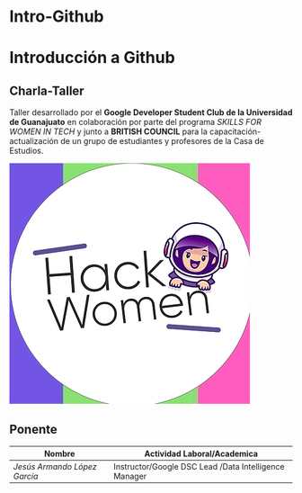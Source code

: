 # Intro-Github

# Introducción a Github

## Charla-Taller
Taller desarrollado por el **Google Developer Student Club de la Universidad de Guanajuato** en colaboración por parte del programa *SKILLS FOR WOMEN IN TECH* y junto a **BRITISH COUNCIL** para la capacitación-actualización de un grupo de estudiantes y profesores de la Casa de Estudios.


![hack](img/hackwoman.png)

## Ponente

Nombre | Actividad Laboral/Academica
-------|-----------------------------
*Jesús Armando López García* | Instructor/Google DSC Lead /Data Intelligence Manager
